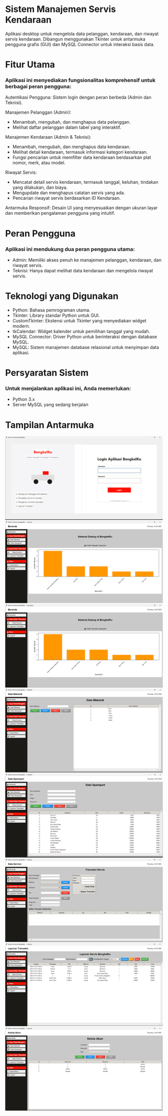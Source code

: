 # Sistem Manajemen Servis Kendaraan
Aplikasi desktop untuk mengelola data pelanggan, kendaraan, dan riwayat servis kendaraan. Dibangun menggunakan Tkinter untuk antarmuka pengguna grafis (GUI) dan MySQL Connector untuk interaksi basis data.

# Fitur Utama
### Aplikasi ini menyediakan fungsionalitas komprehensif untuk berbagai peran pengguna:

Autentikasi Pengguna: Sistem login dengan peran berbeda (Admin dan Teknisi).

Manajemen Pelanggan (Admin):
- Menambah, mengubah, dan menghapus data pelanggan.
- Melihat daftar pelanggan dalam tabel yang interaktif.
    
Manajemen Kendaraan (Admin & Teknisi):
- Menambah, mengubah, dan menghapus data kendaraan.
- Melihat detail kendaraan, termasuk informasi kategori kendaraan.
- Fungsi pencarian untuk memfilter data kendaraan berdasarkan plat nomor, merk, atau model.
    
Riwayat Servis:
- Mencatat detail servis kendaraan, termasuk tanggal, keluhan, tindakan yang dilakukan, dan biaya.
- Mengupdate dan menghapus catatan servis yang ada.
- Pencarian riwayat servis berdasarkan ID Kendaraan.
    
Antarmuka Responsif: Desain UI yang menyesuaikan dengan ukuran layar dan memberikan pengalaman pengguna yang intuitif.

# Peran Pengguna
### Aplikasi ini mendukung dua peran pengguna utama:

- Admin: Memiliki akses penuh ke manajemen pelanggan, kendaraan, dan riwayat servis.
- Teknisi: Hanya dapat melihat data kendaraan dan mengelola riwayat servis.

# Teknologi yang Digunakan
- Python: Bahasa pemrograman utama.
- Tkinter: Library standar Python untuk GUI.
- CustomTkinter: Ekstensi untuk Tkinter yang menyediakan widget modern.
- tkCalendar: Widget kalender untuk pemilihan tanggal yang mudah.
- MySQL Connector: Driver Python untuk berinteraksi dengan database MySQL.
- MySQL: Sistem manajemen database relasional untuk menyimpan data aplikasi.

# Persyaratan Sistem
### Untuk menjalankan aplikasi ini, Anda memerlukan:

- Python 3.x
- Server MySQL yang sedang berjalan

# Tampilan Antarmuka
![Login](Image_SS/login.png)
![Dashboard](Image_SS/admin.png)
![Dashboard](Image_SS/petugas.png)
![Mekanik](Image_SS/mekanik.png)
![Sparepart](Image_SS/sparepart.png)
![Service](Image_SS/transaksi.png)
![Laporan](Image_SS/laporan.png)
![Akun](Image_SS/kelola_akun.png)
